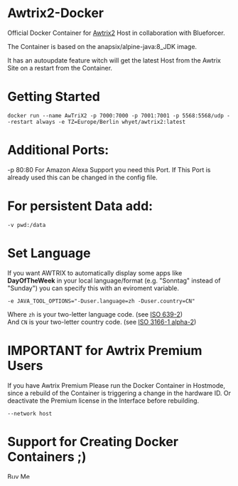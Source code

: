 # Awtrix2-Docker
Official Docker Container for [Awtrix2](https://blueforcer.de/2019/01/04/awtrix-2-0/) Host in collaboration with Blueforcer.

The Container is based on the anapsix/alpine-java:8_JDK image.

It has an autoupdate feature witch will get the latest Host from the Awtrix Site on a restart from the Container.

# Getting Started

```shell
docker run --name AwTriX2 -p 7000:7000 -p 7001:7001 -p 5568:5568/udp --restart always -e TZ=Europe/Berlin whyet/awtrix2:latest
```
# Additional Ports:

-p 80:80  For Amazon Alexa Support you need this Port. If This Port is already used this can be changed in the config file. 

# For persistent Data add:

```shell
-v pwd:/data
```

# Set Language

If you want AWTRIX to automatically display some apps like **DayOfTheWeek** in your local language/format (e.g. "Sonntag" instead of "Sunday") you can specify this with an eviroment variable.

```shell
-e JAVA_TOOL_OPTIONS="-Duser.language=zh -Duser.country=CN"
```

Where `zh` is your two-letter language code. (see [ISO 639-2](https://en.wikipedia.org/wiki/List_of_ISO_639-1_codes))  
And `CN` is your two-letter country code. (see [ISO 3166-1 alpha-2](https://en.wikipedia.org/wiki/ISO_3166-1_alpha-2))

# IMPORTANT for Awtrix Premium Users

If you have Awtrix Premium Please run the Docker Container in Hostmode, since a rebuild of the Container is triggering a change in the hardware ID. Or deactivate the Premium license in the Interface before rebuilding.

```shell
--network host
```

# Support for Creating Docker Containers ;)

<a href="https://www.buymeacoffee.com/TechNic" target="_blank"><img src="https://cdn.buymeacoffee.com/buttons/default-orange.png" alt="Buy Me A Coffee" style="height: 13px !important;width: 55px !important;" ></a>
